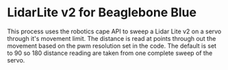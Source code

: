 LidarLite v2 for Beaglebone Blue
================================

This process uses the robotics cape API to sweep a Lidar Lite v2 on a servo
through it's movement limit. The distance is read at points through out the
movement based on the pwm resolution set in the code. The default is set to 90 
so 180 distance reading are taken from one complete sweep of the servo. 

